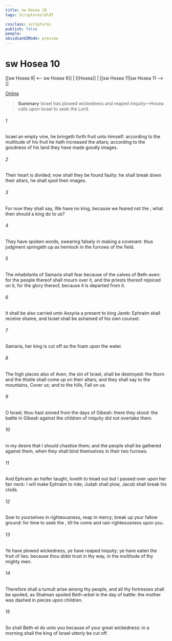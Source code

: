 ```yaml
---
title: sw Hosea 10
tags: Scriptures\OldT

cssclass: scriptures
publish: false
people:
obsidianUIMode: preview
---
```


# sw Hosea 10
[[sw Hosea 9| <-- sw Hosea 9]] | [[Hosea]] | [[sw Hosea 11|sw Hosea 11 --> ]]

[Online](https://churchofjesuschrist.org/study/scriptures/ot/hosea/10?lang=eng)

> __Summary__
Israel has plowed wickedness and reaped iniquity—Hosea calls upon Israel to seek the Lord.

###### 1 
Israel  an empty vine, he bringeth forth fruit unto himself: according to the multitude of his fruit he hath increased the altars; according to the goodness of his land they have made goodly images.

###### 2 
Their heart is divided; now shall they be found faulty: he shall break down their altars, he shall spoil their images.

###### 3 
For now they shall say, We have no king, because we feared not the ; what then should a king do to us?

###### 4 
They have spoken words, swearing falsely in making a covenant: thus judgment springeth up as hemlock in the furrows of the field.

###### 5 
The inhabitants of Samaria shall fear because of the calves of Beth-aven: for the people thereof shall mourn over it, and the priests thereof  rejoiced on it, for the glory thereof, because it is departed from it.

###### 6 
It shall be also carried unto Assyria  a present to king Jareb: Ephraim shall receive shame, and Israel shall be ashamed of his own counsel.

###### 7 
 Samaria, her king is cut off as the foam upon the water.

###### 8 
The high places also of Aven, the sin of Israel, shall be destroyed: the thorn and the thistle shall come up on their altars; and they shall say to the mountains, Cover us; and to the hills, Fall on us.

###### 9 
O Israel, thou hast sinned from the days of Gibeah: there they stood: the battle in Gibeah against the children of iniquity did not overtake them.

###### 10 
 in my desire that I should chastise them; and the people shall be gathered against them, when they shall bind themselves in their two furrows.

###### 11 
And Ephraim  an heifer  taught,  loveth to tread out  but I passed over upon her fair neck: I will make Ephraim to ride; Judah shall plow,  Jacob shall break his clods.

###### 12 
Sow to yourselves in righteousness, reap in mercy; break up your fallow ground: for  time to seek the , till he come and rain righteousness upon you.

###### 13 
Ye have plowed wickedness, ye have reaped iniquity; ye have eaten the fruit of lies: because thou didst trust in thy way, in the multitude of thy mighty men.

###### 14 
Therefore shall a tumult arise among thy people, and all thy fortresses shall be spoiled, as Shalman spoiled Beth-arbel in the day of battle: the mother was dashed in pieces upon  children.

###### 15 
So shall Beth-el do unto you because of your great wickedness: in a morning shall the king of Israel utterly be cut off.

